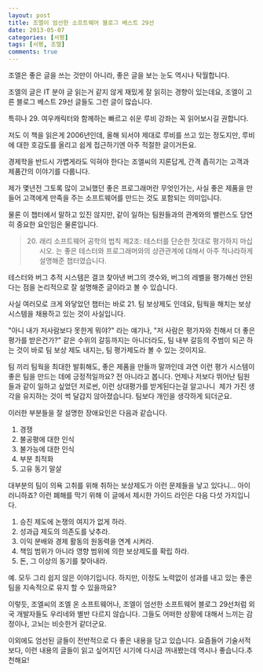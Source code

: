 ```yaml
---
layout: post
title: 조엘이 엄선한 소프트웨어 블로그 베스트 29선
date: 2013-05-07
categories: [서평]
tags: [서평, 조엘]
comments: true
---
```


조엘은 좋은 글을 쓰는 것만이 아니라, 좋은 글을 보는 눈도 역시나 탁월합니다.

조엘의 글은 IT 분야 글 읽는거 같지 않게 재밌게 잘 읽히는 경향이 있는데요, 조엘이 고른 블로그 베스트 29선 글들도 그런 글이 많습니다.

특히나 29. 여우캐릭터와 함께하는 빠르고 쉬운 루비 강좌는 꼭 읽어보시길 권합니다.

저도 이 책을 읽은게 2006년인데, 올해 되서야 제대로 루비를 쓰고 있는 정도지만, 루비에 대한 호감도를 올리고 쉽게 접근하기엔 아주 적절한 글이거든요.


경제학을 반드시 가볍게라도 익혀야 한다는 조엘씨의 지론답게, 간격 좁히기는 고객과 제품간의 이야기를 다룹니다.

제가 몇년전 그토록 많이 고뇌했던 좋은 프로그래머란 무엇인가는, 사실 좋은 제품을 만들어 고객에게 만족을 주는 소프트웨어를 만드는 것도 포함되는 의미입니다.

물론 이 챕터에서 말하고 있진 않지만, 같이 일하는 팀원들과의 관계와의 밸런스도 당연히 중요한 요인임은 물론입니다.

>20. 래리 소프트웨어 공학의 법칙 제2조: 테스터를 단순한 잣대로 평가하지 마십시오. 는 좋은 테스터와 프로그래머와의 상관관계에 대해서 아주 적나라하게 설명해준 챕터였습니다.

테스터와 버그 추적 시스템은 결코 찾아낸 버그의 갯수와, 버그의 레벨을 평가해선 안된다는 점을 논리적으로 잘 설명해준 글이라고 볼 수 있습니다.


사실 여러모로 크게 와닿았던 챕터는 바로 21. 팀 보상제도 인데요, 팀웍을 해치는 보상 시스템을 채용하고 있는 것이 사실입니다.

"아니 내가 저사람보다 못한게 뭐야?" 라는 얘기나, "저 사람은 평가자와 친해서 더 좋은 평가를 받은건가?" 같은 수위의 갈등까지는 아니더라도, 팀 내부 갈등의 주범이 되곤 하는 것이 바로 팀 보상 제도 내지는, 팀 평가제도라 볼 수 있는 것이지요.

팀 끼리 팀웍을 최대한 발휘해도, 좋은 제품을 만들까 말까인데 과연 이런 평가 시스템이 좋은 팀을 만드는 데에 긍정적일까요? 전 아니라고 봅니다.
언제나 저보다 뛰어난 팀원들과 같이 일하고 싶었던 저로썬, 이런 상대평가를 받게된다는걸 알고나니  제가 가진 생각을 유지하는 것이 썩 달갑지 않아졌습니다.
팀보다 개인을 생각하게 되더군요.

이러한 부분들을 잘 설명한 장애요인은 다음과 같습니다.

1. 경쟁
2. 불공평에 대한 인식
3. 불가능에 대한 인식
4. 부분 최적화
5. 고유 동기 말살

대부분의 팀이 의욕 고취를 위해 취하는 보상제도가 이런 문제들을 낳고 있다니... 아이러니하죠?
이런 폐해를 막기 위해 이 글에서 제시한 가이드 라인은 다음 다섯 가지입니다.

1. 승진 제도에 논쟁의 여지가 없게 하라.
2. 성과급 제도의 의존도를 낮추라.
3. 이익 분배와 경제 활동의 원동력을 연계 시켜라.
4. 책임 범위가 아니라 영향 범위에 의한 보상제도를 확립 하라.
5. 돈, 그 이상의 동기를 찾아내라.

예. 모두 그리 쉽지 않은 이야기입니다. 하지만, 이정도 노력없이 성과를 내고 있는 좋은팀을 지속적으로 유지 할 수 있을까요?

이렇듯, 조엘씨의 조엘 온 소프트웨어나, 조엘이 엄선한 소프트웨어 블로그 29선처럼 외국 개발자들도 우리네와 별반 다르지 않습니다. 그들도 어떠한 상황에 대해서 느끼는 감정이나, 고뇌는 비슷한거 같더군요.


이외에도 엄선된 글들이 전반적으로 다 좋은 내용을 담고 있습니다.
요즘들어 기술서적보다, 이런 내용의 글들이 읽고 싶어지던 시기에 다시금 꺼내봤는데 역시나 좋습니다.추천해요!